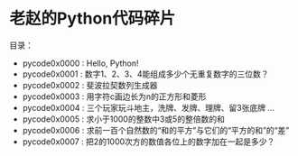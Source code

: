 # 老赵的Python代码碎片

目录：
- pycode0x0000 : Hello, Python!
- pycode0x0001 : 数字1、2、3、4能组成多少个无重复数字的三位数？
- pycode0x0002 : 斐波拉契数列生成器
- pycode0x0003 : 用字符c画边长为n的正方形和菱形
- pycode0x0004 : 三个玩家玩斗地主，洗牌、发牌、理牌、留3张底牌 ...
- pycode0x0005 : 求小于1000的整数中3或5的整倍数的和
- pycode0x0006 : 求前一百个自然数的“和的平方”与它们的“平方的和”的“差”
- pycode0x0007 : 把2的1000次方的数值各位上的数字加在一起是多少？

